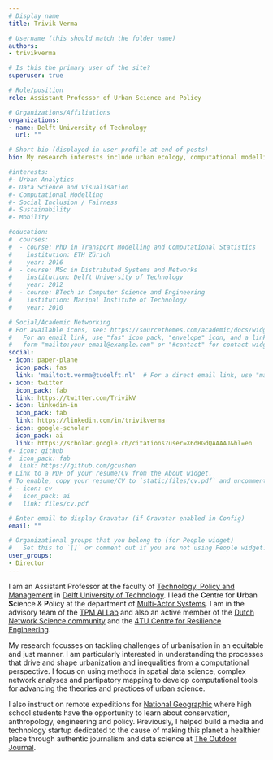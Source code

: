 ```yaml
---
# Display name
title: Trivik Verma

# Username (this should match the folder name)
authors:
- trivikverma

# Is this the primary user of the site?
superuser: true

# Role/position
role: Assistant Professor of Urban Science and Policy

# Organizations/Affiliations
organizations:
- name: Delft University of Technology
  url: ""

# Short bio (displayed in user profile at end of posts)
bio: My research interests include urban ecology, computational modelling and data science for social good.

#interests:
#- Urban Analytics
#- Data Science and Visualisation
#- Computational Modelling
#- Social Inclusion / Fairness
#- Sustainability
#- Mobility

#education:
#  courses:
#  - course: PhD in Transport Modelling and Computational Statistics
#    institution: ETH Zürich
#    year: 2016
#  - course: MSc in Distributed Systems and Networks
#    institution: Delft University of Technology
#    year: 2012
#  - course: BTech in Computer Science and Engineering
#    institution: Manipal Institute of Technology
#    year: 2010

# Social/Academic Networking
# For available icons, see: https://sourcethemes.com/academic/docs/widgets/#icons
#   For an email link, use "fas" icon pack, "envelope" icon, and a link in the
#   form "mailto:your-email@example.com" or "#contact" for contact widget.
social:
- icon: paper-plane
  icon_pack: fas
  link: 'mailto:t.verma@tudelft.nl'  # For a direct email link, use "mailto:test@example.org".
- icon: twitter
  icon_pack: fab
  link: https://twitter.com/TrivikV
- icon: linkedin-in
  icon_pack: fab
  link: https://linkedin.com/in/trivikverma
- icon: google-scholar
  icon_pack: ai
  link: https://scholar.google.ch/citations?user=X6dHGdQAAAAJ&hl=en
#- icon: github
#  icon_pack: fab
#  link: https://github.com/gcushen
# Link to a PDF of your resume/CV from the About widget.
# To enable, copy your resume/CV to `static/files/cv.pdf` and uncomment the lines below.
# - icon: cv
#   icon_pack: ai
#   link: files/cv.pdf

# Enter email to display Gravatar (if Gravatar enabled in Config)
email: ""

# Organizational groups that you belong to (for People widget)
#   Set this to `[]` or comment out if you are not using People widget.
user_groups:
- Director
---
```


I am an Assistant Professor at the faculty of [Technology, Policy and Management](https://www.tudelft.nl/en/tpm/) in [Delft University of Technology](https://www.tudelft.nl/en/). I lead the **C**entre for **U**rban **S**cience & **P**olicy at the department of [Multi-Actor Systems](https://www.tudelft.nl/en/tpm/about-the-faculty/departments/multi-actor-systems/). I am in the advisory team of the [TPM AI Lab](https://www.tudelft.nl/tpm/tpm-ai-lab/) and also an active member of the [Dutch Network Science community](http://www.netsci.nl/) and the [4TU Centre for Resilience Engineering](https://www.4tu.nl/resilience/en/).

My research focusses on tackling challenges of urbanisation in an equitable and just manner. I am particularly interested in understanding the processes that drive and shape urbanization and inequalities from a computational perspective. I focus on using methods in spatial data science, complex network analyses and partipatory mapping to develop computational tools for advancing the theories and practices of urban science. 

I also instruct on remote expeditions for [National Geographic](https://www.nationalgeographic.com/expeditions/trip-types/student/) where high school students have the opportunity to learn about conservation, anthropology, engineering and policy. Previously, I helped build a media and technology startup dedicated to the cause of making this planet a healthier place through authentic journalism and data science at [The Outdoor Journal](https://www.outdoorjournal.com/).
